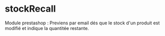 # stockRecall
Module prestashop : Previens par email dés que le stock d'un produit est modifié et indique la quantitée restante.
